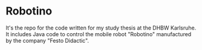 Robotino
========

It's the repo for the code written for my study thesis at the DHBW Karlsruhe. It includes Java code to control the mobile robot "Robotino" manufactured by the company "Festo Didactic".
